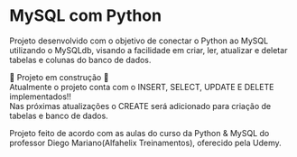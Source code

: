 # MySQL com Python

Projeto desenvolvido com o objetivo de conectar o Python ao MySQL utilizando o MySQLdb, visando a facilidade em criar, ler, atualizar e deletar tabelas e colunas do banco de dados.

:construction: Projeto em construção :construction:</br>
Atualmente o projeto conta com o INSERT, SELECT, UPDATE E DELETE implementados!!</br>
Nas próximas atualizações o CREATE será adicionado para criação de tabelas e banco de dados.

Projeto feito de acordo com as aulas do curso da Python & MySQL do professor Diego Mariano(Alfahelix Treinamentos), oferecido pela Udemy.
